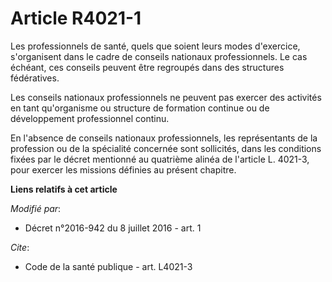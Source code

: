 # Article R4021-1

Les professionnels de santé, quels que soient leurs modes d'exercice, s'organisent dans le cadre de conseils nationaux
professionnels. Le cas échéant, ces conseils peuvent être regroupés dans des structures fédératives. 

Les conseils nationaux professionnels ne peuvent pas exercer des activités en tant qu'organisme ou structure de formation
continue ou de développement professionnel continu. 

En l'absence de conseils nationaux professionnels, les représentants de la profession ou de la spécialité concernée sont
sollicités, dans les conditions fixées par le décret mentionné au quatrième alinéa de l'article L. 4021-3, pour exercer les
missions définies au présent chapitre.

**Liens relatifs à cet article**

_Modifié par_:

  - Décret n°2016-942 du 8 juillet 2016 - art. 1

_Cite_:

  - Code de la santé publique - art. L4021-3
